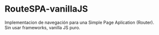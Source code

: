 # RouteSPA-vanillaJS
Implementacion de navegación para una Simple Page Aplication (Router). Sin usar frameworks, vanilla JS puro. 
